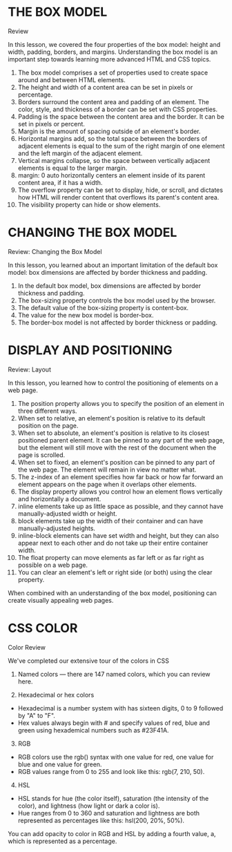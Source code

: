 # THE BOX MODEL
Review

In this lesson, we covered the four properties of the box model: height and width, padding, borders, and margins. Understanding the box model is an important step towards learning more advanced HTML and CSS topics.

1. The box model comprises a set of properties used to create space around and between HTML elements.
2. The height and width of a content area can be set in pixels or percentage.
3. Borders surround the content area and padding of an element. The color, style, and thickness of a border can be set with CSS properties.
4. Padding is the space between the content area and the border. It can be set in pixels or percent.
5. Margin is the amount of spacing outside of an element's border.
6. Horizontal margins add, so the total space between the borders of adjacent elements is equal to the sum of the right margin of one element and the left margin of the adjacent element.
7. Vertical margins collapse, so the space between vertically adjacent elements is equal to the larger margin.
8. margin: 0 auto horizontally centers an element inside of its parent content area, if it has a width.
9. The overflow property can be set to display, hide, or scroll, and dictates how HTML will render content that overflows its parent's content area.
10. The visibility property can hide or show elements.

# CHANGING THE BOX MODEL
Review: Changing the Box Model

In this lesson, you learned about an important limitation of the default box model: box dimensions are affected by border thickness and padding.

1. In the default box model, box dimensions are affected by border thickness and padding.
2. The box-sizing property controls the box model used by the browser.
3. The default value of the box-sizing property is content-box.
4. The value for the new box model is border-box.
5. The border-box model is not affected by border thickness or padding.

# DISPLAY AND POSITIONING
Review: Layout

In this lesson, you learned how to control the positioning of elements on a web page.

1. The position property allows you to specify the position of an element in three different ways.
2. When set to relative, an element's position is relative to its default position on the page.
3. When set to absolute, an element's position is relative to its closest positioned parent element. It can be pinned to any part of the web page, but the element will still move with the rest of the document when the page is scrolled.
4. When set to fixed, an element's position can be pinned to any part of the web page. The element will remain in view no matter what.
5. The z-index of an element specifies how far back or how far forward an element appears on the page when it overlaps other elements.
6. The display property allows you control how an element flows vertically and horizontally a document.
7. inline elements take up as little space as possible, and they cannot have manually-adjusted width or height.
8. block elements take up the width of their container and can have manually-adjusted heights.
9. inline-block elements can have set width and height, but they can also appear next to each other and do not take up their entire container width.
10. The float property can move elements as far left or as far right as possible on a web page.
11. You can clear an element's left or right side (or both) using the clear property.

When combined with an understanding of the box model, positioning can create visually appealing web pages.

# CSS COLOR
Color Review

We've completed our extensive tour of the colors in CSS

1. Named colors — there are 147 named colors, which you can review here.

2. Hexadecimal or hex colors

- Hexadecimal is a number system with has sixteen digits, 0 to 9 followed by "A" to "F".
- Hex values always begin with # and specify values of red, blue and green using hexademical numbers such as #23F41A.

3. RGB

- RGB colors use the rgb() syntax with one value for red, one value for blue and one value for green.
- RGB values range from 0 to 255 and look like this: rgb(7, 210, 50).

4. HSL

- HSL stands for hue (the color itself), saturation (the intensity of the color), and lightness (how light or dark a color is).
- Hue ranges from 0 to 360 and saturation and lightness are both represented as percentages like this: hsl(200, 20%, 50%).

You can add opacity to color in RGB and HSL by adding a fourth value, a, which is represented as a percentage.
